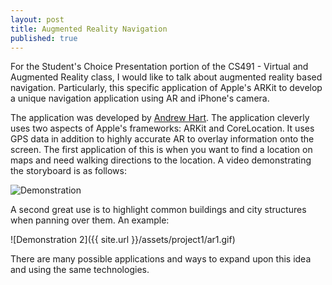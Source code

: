 ```yaml
---
layout: post
title: Augmented Reality Navigation
published: true
---
```

For the Student's Choice Presentation portion of the CS491 - Virtual and Augmented Reality class, I would like to talk about augmented reality based navigation. Particularly, this specific application of Apple's ARKit to develop a unique navigation application using AR and iPhone's camera.

The application was developed by [Andrew Hart](https://github.com/ProjectDent). The application cleverly uses two aspects of Apple's frameworks: ARKit and CoreLocation. It uses GPS data in addition to highly accurate AR to overlay information onto the screen. The first application of this is when you want to find a location on maps and need walking directions to the location. A video demonstrating the storyboard is as follows:

![Demonstration](https://twitter.com/AndrewProjDent/status/888380207962443777)

A second great use is to highlight common buildings and city structures when panning over them. An example:

![Demonstration 2]({{ site.url }}/assets/project1/ar1.gif)

There are many possible applications and ways to expand upon this idea and using the same technologies.
